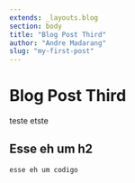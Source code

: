 ```yaml
---
extends: _layouts.blog
section: body
title: "Blog Post Third"
author: "Andre Madarang"
slug: "my-first-post"
---
```

# Blog Post Third

teste etste

## Esse eh um h2
`esse eh um codigo`
